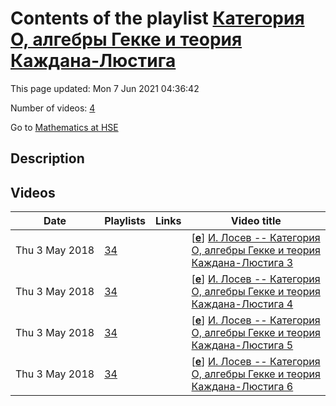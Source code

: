 # Contents of the playlist [Категория О, алгебры Гекке и теория Каждана-Люстига](https://www.youtube.com/playlist?list=PLq3E5oubNNoCP9fmzJ0mxS6l4iy2RkRXj)

This page updated: Mon 7 Jun 2021 04:36:42

Number of videos: [4](#videos)

Go to [Mathematics at HSE](../README.md)

## Description



## Videos

|Date|Playlists|Links|Video title|
|---|---|---|---|
| Thu&nbsp;3&nbsp;May&nbsp;2018 | [34](../playlists/34 "Категория О, алгебры Гекке и теория Каждана-Люстига") |  | [[**e**](https://studio.youtube.com/video/KXoWk2f8Ne4/edit "Edit")] [И. Лосев -- Категория О, алгебры Гекке и теория Каждана-Люстига 3](https://www.youtube.com/watch?v=KXoWk2f8Ne4&list=PLq3E5oubNNoCP9fmzJ0mxS6l4iy2RkRXj) |
| Thu&nbsp;3&nbsp;May&nbsp;2018 | [34](../playlists/34 "Категория О, алгебры Гекке и теория Каждана-Люстига") |  | [[**e**](https://studio.youtube.com/video/xp4kPdmiRNE/edit "Edit")] [И. Лосев -- Категория О, алгебры Гекке и теория Каждана-Люстига 4](https://www.youtube.com/watch?v=xp4kPdmiRNE&list=PLq3E5oubNNoCP9fmzJ0mxS6l4iy2RkRXj) |
| Thu&nbsp;3&nbsp;May&nbsp;2018 | [34](../playlists/34 "Категория О, алгебры Гекке и теория Каждана-Люстига") |  | [[**e**](https://studio.youtube.com/video/7ntZTHnIxuY/edit "Edit")] [И. Лосев -- Категория О, алгебры Гекке и теория Каждана-Люстига 5](https://www.youtube.com/watch?v=7ntZTHnIxuY&list=PLq3E5oubNNoCP9fmzJ0mxS6l4iy2RkRXj) |
| Thu&nbsp;3&nbsp;May&nbsp;2018 | [34](../playlists/34 "Категория О, алгебры Гекке и теория Каждана-Люстига") |  | [[**e**](https://studio.youtube.com/video/TTRRRGnxTHo/edit "Edit")] [И. Лосев -- Категория О, алгебры Гекке и теория Каждана-Люстига 6](https://www.youtube.com/watch?v=TTRRRGnxTHo&list=PLq3E5oubNNoCP9fmzJ0mxS6l4iy2RkRXj) |
